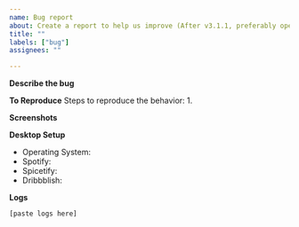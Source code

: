 ```yaml
---
name: Bug report
about: Create a report to help us improve (After v3.1.1, preferably open this report from inside the Dribbblish settings `About > Report Bugs` as it adds additional info automatically)
title: ""
labels: ["bug"]
assignees: ""

---
```


**Describe the bug**
<!-- A clear and concise description of what the bug is. -->

**To Reproduce**
Steps to reproduce the behavior:
1. 

**Screenshots**
<!-- If applicable, add screenshots to help explain your problem. -->

**Desktop Setup**
- Operating System: <!-- [e.g. Windows 10, MacOS 10.14] -->
- Spotify: <!-- [e.g. 1.1.71.560] from `Menu (Three dots top left) > Help > About` -->
- Spicetify: <!-- [e.g. 2.4.1] run `spicetify -v` -->
- Dribbblish: <!-- [e.g. 3.0.1] from `Dribbblish Settings > About` -->

**Logs**
<!--
    Add logs from console. To do that
    1. Run `spicetify enable-devtool` in terminal
    2. Spotify will be restarted
    3. Hit <kbd>Ctrl + Shift + I</kbd> to open DevTools window
    4. Navigate to tab Console
    5. Copy console window content.
-->

<!-- Paste logs below or attach a screenshot -->
```console
[paste logs here]
```
